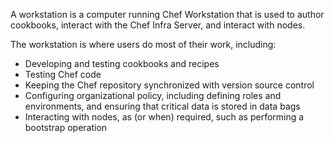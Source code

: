 A workstation is a computer running Chef Workstation that is used to
author cookbooks, interact with the Chef Infra Server, and interact with
nodes.

The workstation is where users do most of their work, including:

-   Developing and testing cookbooks and recipes
-   Testing Chef code
-   Keeping the Chef repository synchronized with version source control
-   Configuring organizational policy, including defining roles and
    environments, and ensuring that critical data is stored in data bags
-   Interacting with nodes, as (or when) required, such as performing a
    bootstrap operation